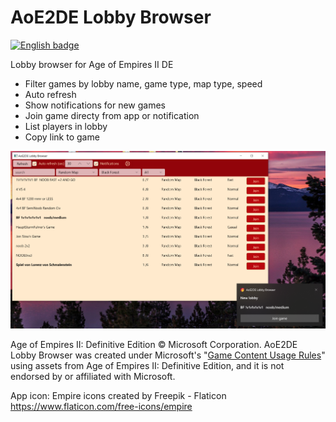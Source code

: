 # AoE2DE Lobby Browser

<a href='https://www.microsoft.com/en-us/p/aoe2de-lobby-browser/9NTQFS6RCXL8?cid=badgegithub'>
<img width='240' height='96'  src='https://getbadgecdn.azureedge.net/images/English_S.png' 
alt='English badge'/></a>

Lobby browser for Age of Empires II DE
- Filter games by lobby name, game type, map type, speed
- Auto refresh
- Show notifications for new games
- Join game directy from app or notification
- List players in lobby
- Copy link to game

![alt text](https://github.com/tmk907/AoE2DELobbyBrowser/blob/master/files/screenshots/browser-with-notification.png "Browser")


Age of Empires II: Definitive Edition © Microsoft Corporation. AoE2DE Lobby Browser was created under Microsoft's &quot;[Game Content Usage Rules](https://www.xbox.com/en-US/developers/rules)&quot; using assets from Age of Empires II: Definitive Edition, and it is not endorsed by or affiliated with Microsoft.

App icon: Empire icons created by Freepik - Flaticon https://www.flaticon.com/free-icons/empire
